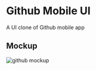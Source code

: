 # Github Mobile UI
  A UI clone of Github mobile app
  
## Mockup

![github mockup](https://user-images.githubusercontent.com/38382273/119204422-0ff14000-ba9e-11eb-9ed0-21d2b9891f13.png)
